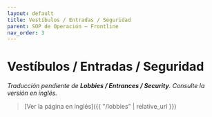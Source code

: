 ```yaml
---
layout: default
title: Vestíbulos / Entradas / Seguridad
parent: SOP de Operación — Frontline
nav_order: 3
---
```


# Vestíbulos / Entradas / Seguridad

_Traducción pendiente de **Lobbies / Entrances / Security**. Consulte la versión en inglés._

> [Ver la página en inglés]({{ "/lobbies" | relative_url }})
